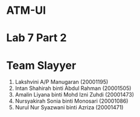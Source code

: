 # ATM-UI
# Lab 7 Part 2
# Team Slayyer
1. Lakshvini A/P Manugaran (20001195)
2. Intan Shahirah binti Abdul Rahman (20001505)
3. Amalin Liyana binti Mohd Izni Zuhdi (20001473)
4. Nursyakirah Sonia binti Monosari (20001086)
5. Nurul Nur Syazwani binti Azriza (20001471)
